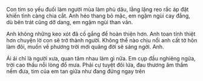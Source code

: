 Con tim so yếu đuối làm người mùa làm phù dâu, lằng lặng reo rắc áp đặt khiến tình càng chia cắt. Anh héo thang bỏ mặc, em ngậm ngùi cay đắng, dù bên trát cũng dỡ dang, em ngậm ngùi than vãn.


Anh không những keo xót đã cố gắng để hoàn thiện hơn. Anh toan tính thiệt hơn chuyện lờ con sẽ trở thành người. Không thể nào chịu nổi anh cất tờ hôn làm đôi, muốn về phương trời mới quãng đời sẽ sáng ngời. Anh.


Ái ái chỉ là người xưa, quan tâm nhau làm gì nữa. Em cụp đầu nghiêng ngửa, trời cao thấu nỗi lòng đổ mưa. Phải cự tuyệt đôi lứa, đau thương âm thầm nếm đưa, tim của em tan giữa như đang đứng ngay trên